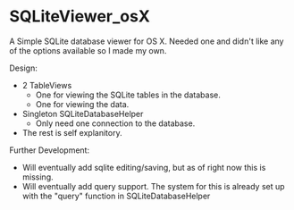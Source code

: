 # SQLiteViewer_osX


A Simple SQLite database viewer for OS X.  Needed one and didn't like any of the options available so I made my own.

Design:

  * 2 TableViews
    * One for viewing the SQLite tables in the database.
    * One for viewing the data.
  * Singleton SQLiteDatabaseHelper
    * Only need one connection to the database.
  * The rest is self explanitory.



Further Development:

 * Will eventually add sqlite editing/saving, but as of right now this is missing.
 * Will eventually add query support.  The system for this is already set up with the "query" function in SQLiteDatabaseHelper

